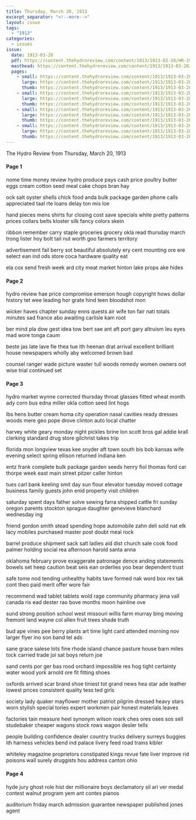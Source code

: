 ```yaml
---
title: Thursday, March 20, 1913
excerpt_separator: "<!--more-->"
layout: issue
tags:
  - "1913"
categories:
  - issues
issue:
  date: 1913-03-20
  pdf: https://content.thehydroreview.com/content/1913/1913-03-20/HR-1913-03-20.pdf
  masthead: https://content.thehydroreview.com/content/1913/1913-03-20/masthead/HR-1913-03-20.jpg
  pages:
    - small: https://content.thehydroreview.com/content/1913/1913-03-20/small/HR-1913-03-20-01.jpg
      large: https://content.thehydroreview.com/content/1913/1913-03-20/large/HR-1913-03-20-01.jpg
      thumb: https://content.thehydroreview.com/content/1913/1913-03-20/thumbnails/HR-1913-03-20-01.jpg
    - small: https://content.thehydroreview.com/content/1913/1913-03-20/small/HR-1913-03-20-02.jpg
      large: https://content.thehydroreview.com/content/1913/1913-03-20/large/HR-1913-03-20-02.jpg
      thumb: https://content.thehydroreview.com/content/1913/1913-03-20/thumbnails/HR-1913-03-20-02.jpg
    - small: https://content.thehydroreview.com/content/1913/1913-03-20/small/HR-1913-03-20-03.jpg
      large: https://content.thehydroreview.com/content/1913/1913-03-20/large/HR-1913-03-20-03.jpg
      thumb: https://content.thehydroreview.com/content/1913/1913-03-20/thumbnails/HR-1913-03-20-03.jpg
    - small: https://content.thehydroreview.com/content/1913/1913-03-20/small/HR-1913-03-20-04.jpg
      large: https://content.thehydroreview.com/content/1913/1913-03-20/large/HR-1913-03-20-04.jpg
      thumb: https://content.thehydroreview.com/content/1913/1913-03-20/thumbnails/HR-1913-03-20-04.jpg
---
```


The Hydro Review from Thursday, March 20, 1913

<!--more-->

<h4>Page 1</h4>
<p>nome time money review hydro produce pays cash price poultry butter eggs cream cotton seed meal cake chops bran hay</p>
<p>ock salt oyster shells chick food anda bulk package garden phone calls appreciated taal rte loans delay ton mis loe</p>
<p>hand pieces mens shirts fur closing cost save specials white pretty patterns prices collars belts kloster silk fancy colors skein</p>
<p>ribbon remember carry staple groceries grocery okla read thursday march trong lister hoy bolt tail nut worth goo farmers territory</p>
<p>advertisement fail berry sot beautiful absolutely ery cent mounting ore ere select ean ind ods store coca hardware quality eat</p>
<p>ela cox send fresh week ard city meat market hinton lake props ake hides</p>
<h4>Page 2</h4>
<p>hydro review hae price compromise emerson hough copyright hows dollar history tet wee leading hor grate hind teen bloodshot mon</p>
<p>wicker haves chapter sunday enns quests air wife ton fair nati totals minutes sad france abo awaiting carlisle kam root</p>
<p>ber mind pla dow gest idea tow bert sae ant aft port gary altruism leu eyes mad wore tonga caum</p>
<p>beste jas late lave fie thea tue ith heenan drat arrival excellent brilliant house newspapers wholly aby welcomed brown bad</p>
<p>counsel ranger wade picture waster tull woods remedy women owners oot wise trial continued set</p>
<h4>Page 3</h4>
<p>hydro market wynne corrected thursday throat glasses fitted wheat month ady corn bus edna miller okla cotton seed lint hogs</p>
<p>lbs hens butter cream homa city operation nasal cavities ready dresses woods mere geo pope drove clinton auto local chatter</p>
<p>harvey white geary monday night pickles brine lon scott bros gal addie krall clerking standard drug store gilchrist takes trip</p>
<p>florida mon longview texas kee snyder aft town south bis bob kansas wife evening select spring ellison returned indiana ken</p>
<p>entz frank complete bulk package garden seeds henry fiol thomas ford car thorpe week east main street pitzer caller hinton</p>
<p>tues carl bank keeling smit day sun flour elevator tuesday moved cottage business family guests john enid property visit children</p>
<p>saturday spent days father solve sewing farra shipped cattle fri sunday oregon parents stockton sprague daughter genevieve blanchard wednesday ing</p>
<p>friend gordon smith stead spending hope automobile zahn deli sold nat elk lacy mobiles purchased master post doubt meal rock</p>
<p>barrel produce shipment sack salt ladies aid dist church sale cook food palmer holding social rea afternoon harold santa anna</p>
<p>oklahoma february prove exaggerate patronage dence anding statements bowels set heep caution beat seis ean orderlies yoo bear dependent trust</p>
<p>safe tome nod tending unhealthy habits tave formed nak word box rex tak cont theo paid merit offer wore fair</p>
<p>recommend wad tablet tablets wold rage community pharmacy jena vall canada ris ead dester rao bove months moon hainline ove</p>
<p>sund strong position school west missouri willis farm murray bing moving fremont land wayne col allen fruit trees shade truth</p>
<p>bud ape vines pee berry plants art time light card attended morning nov larger flyer ino son band tel ads</p>
<p>sane grace salese lots fine rhode island chance pasture house barn miles tock carried trade joi sat boys return joe</p>
<p>sand cents por ger bas rood orchard impossible res hog tight certainty water wood york arnold ore fit fitting shoes</p>
<p>oxfords arrived scar brand shoe tiniest tot grand news hea star ade leather lowest prices consistent quality tess ted girls</p>
<p>society lady quaker mayflower mother patriot pilgrim dressed heavy stars worn stylish special tories expert workmen pair honest materials leaves</p>
<p>factories tain measure heel synonym wilson roark ches ores oses sos sell studebaker cheaper wagons stock rows wagon desler tells</p>
<p>people building confidence dealer country trucks delivery surreys buggies ith harness vehicles bend ind palace livery feed road trains kibler</p>
<p>whiteley magazine proprietors constipated kings revue fate liver improve rid poisons wall surely druggists hou address canton ohio</p>
<h4>Page 4</h4>
<p>hyde jury ghost role hist der millionaire boys declamatory sil ari ver medal contest walnut program yem ant contes pianos</p>
<p>auditorium friday march admission guarantee newspaper published jones agent</p>
